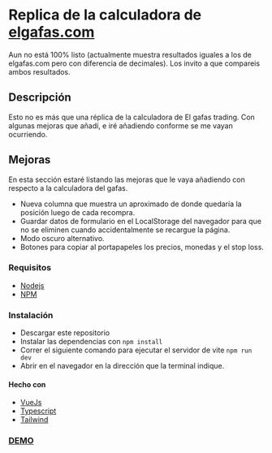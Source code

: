 # Replica de la calculadora de [elgafas.com](https://elgafas.com/)

Aun no está 100% listo (actualmente muestra resultados iguales a los de elgafas.com pero con diferencia de decimales). Los invito a que compareis ambos resultados.

## Descripción

Esto no es más que una réplica de la calculadora de El gafas trading. Con algunas mejoras que añadí, e iré añadiendo conforme se me vayan ocurriendo.

## Mejoras

En esta sección estaré listando las mejoras que le vaya añadiendo con respecto a la calculadora del gafas.

- Nueva columna que muestra un aproximado de donde quedaría la posición luego de cada recompra.
- Guardar datos de formulario en el LocalStorage del navegador para que no se eliminen cuando accidentalmente se recargue la página.
- Modo oscuro alternativo.
- Botones para copiar al portapapeles los precios, monedas y el stop loss.

### Requisitos

- [Nodejs](https://nodejs.org/es/)
- [NPM](https://www.npmjs.com/)

### Instalación

- Descargar este repositorio
- Instalar las dependencias con <code>npm install</code>
- Correr el siguiente comando para ejecutar el servidor de vite <code>npm run dev</code>
- Abrir en el navegador en la dirección que la terminal indique.

#### Hecho con

- [VueJs](https://vuejs.org/)
- [Typescript](https://www.typescriptlang.org/)
- [Tailwind](https://tailwindcss.com/)


### [DEMO](https://benjamincordero.github.io/calculadora_recompras/)
